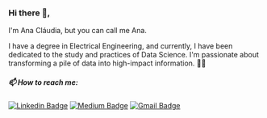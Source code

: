 ### Hi there 👋,

I'm Ana Cláudia, but you can call me Ana.

I have a degree in Electrical Engineering, and currently, I have been dedicated to the study and practices of Data Science. I'm passionate about transforming a pile of data into high-impact information. :woman_technologist:

##### 📫 How to reach me:

[![Linkedin Badge](https://img.shields.io/badge/-LinkedIn-blue?style=flat-square&logo=Linkedin&logoColor=white&link=https://www.linkedin.com/in/anaclaudiarlemos//)](https://www.linkedin.com/in/anaclaudiarlemos/)
[![Medium Badge](https://img.shields.io/badge/-Medium-black?style=flat-square&logo=Medium&logoColor=white&link=https://https://medium.com/@anaclaudialemos)](https://medium.com/@anaclaudialemos)
[![Gmail Badge](https://img.shields.io/badge/-Gmail-red?style=flat-square&logo=Gmail&logoColor=white&link:rlemos.anaclaudia@gmail.com)](mailto:rlemos.anaclaudia@gmail.com)
